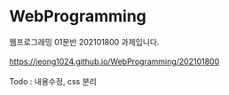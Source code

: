 # WebProgramming
웹프로그래밍 01분반 202101800 과제입니다.<br/><br/>
https://jeong1024.github.io/WebProgramming/202101800<br/><br/>
Todo : 내용수정, css 분리

